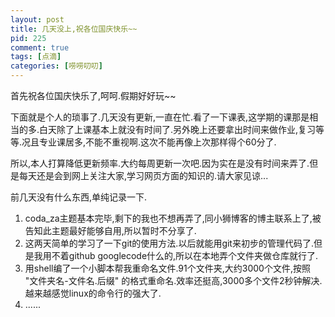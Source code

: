 ```yaml
--- 
layout: post
title: 几天没上,祝各位国庆快乐~~
pid: 225
comment: true
tags: [点滴]
categories: [唠唠叨叨]
---
```

首先祝各位国庆快乐了,呵呵.假期好好玩~~

下面就是个人的琐事了.几天没有更新,一直在忙.看了一下课表,这学期的课那是相当的多.白天除了上课基本上就没有时间了.另外晚上还要拿出时间来做作业,复习等等.况且专业课居多,不能不重视啊.这次不能再像上次那样得个60分了.

所以,本人打算降低更新频率.大约每周更新一次吧.因为实在是没有时间来弄了.但是每天还是会到网上关注大家,学习网页方面的知识的.请大家见谅...

前几天没有什么东西,单纯记录一下.

1. coda_za主题基本完毕,剩下的我也不想再弄了,同小狮博客的博主联系上了,被告知此主题最好能够自用,所以暂时不分享了.
2. 这两天简单的学习了一下git的使用方法.以后就能用git来初步的管理代码了.但是我用不着github googlecode什么的,所以在本地弄个文件夹做仓库就行了.
3. 用shell编了一个小脚本帮我重命名文件.91个文件夹,大约3000个文件,按照 "文件夹名-文件名.后缀" 的格式重命名.效率还挺高,3000多个文件2秒钟解决.越来越感觉linux的命令行的强大了.
4. ......
